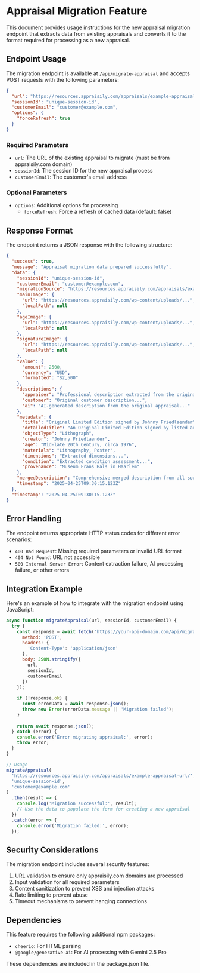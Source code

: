 # Appraisal Migration Feature

This document provides usage instructions for the new appraisal migration endpoint that extracts data from existing appraisals and converts it to the format required for processing as a new appraisal.

## Endpoint Usage

The migration endpoint is available at `/api/migrate-appraisal` and accepts POST requests with the following parameters:

```json
{
  "url": "https://resources.appraisily.com/appraisals/example-appraisal-url/",
  "sessionId": "unique-session-id",
  "customerEmail": "customer@example.com",
  "options": {
    "forceRefresh": true
  }
}
```

### Required Parameters

- `url`: The URL of the existing appraisal to migrate (must be from appraisily.com domain)
- `sessionId`: The session ID for the new appraisal process
- `customerEmail`: The customer's email address

### Optional Parameters

- `options`: Additional options for processing
  - `forceRefresh`: Force a refresh of cached data (default: false)

## Response Format

The endpoint returns a JSON response with the following structure:

```json
{
  "success": true,
  "message": "Appraisal migration data prepared successfully",
  "data": {
    "sessionId": "unique-session-id",
    "customerEmail": "customer@example.com",
    "migrationSource": "https://resources.appraisily.com/appraisals/example-appraisal-url/",
    "mainImage": {
      "url": "https://resources.appraisily.com/wp-content/uploads/...",
      "localPath": null
    },
    "ageImage": {
      "url": "https://resources.appraisily.com/wp-content/uploads/...",
      "localPath": null
    },
    "signatureImage": {
      "url": "https://resources.appraisily.com/wp-content/uploads/...",
      "localPath": null
    },
    "value": {
      "amount": 2500,
      "currency": "USD",
      "formatted": "$2,500"
    },
    "descriptions": {
      "appraiser": "Professional description extracted from the original appraisal...",
      "customer": "Original customer description...",
      "ai": "AI-generated description from the original appraisal..."
    },
    "metadata": {
      "title": "Original Limited Edition signed by Johnny Friedlaender",
      "detailedTitle": "An Original Limited Edition signed by listed artist Johnny Friedlaender, Haarlem (active mid-late 20thC), circa 1976, lithography made as ad poster for Museum Frans Hals in Haarlem depicting an abstract",
      "objectType": "Lithograph",
      "creator": "Johnny Friedlaender",
      "age": "Mid-late 20th Century, circa 1976",
      "materials": "Lithography, Poster",
      "dimensions": "Extracted dimensions...",
      "condition": "Extracted condition assessment...",
      "provenance": "Museum Frans Hals in Haarlem"
    },
    "mergedDescription": "Comprehensive merged description from all sources...",
    "timestamp": "2025-04-25T09:30:15.123Z"
  },
  "timestamp": "2025-04-25T09:30:15.123Z"
}
```

## Error Handling

The endpoint returns appropriate HTTP status codes for different error scenarios:

- `400 Bad Request`: Missing required parameters or invalid URL format
- `404 Not Found`: URL not accessible
- `500 Internal Server Error`: Content extraction failure, AI processing failure, or other errors

## Integration Example

Here's an example of how to integrate with the migration endpoint using JavaScript:

```javascript
async function migrateAppraisal(url, sessionId, customerEmail) {
  try {
    const response = await fetch('https://your-api-domain.com/api/migrate-appraisal', {
      method: 'POST',
      headers: {
        'Content-Type': 'application/json'
      },
      body: JSON.stringify({
        url,
        sessionId,
        customerEmail
      })
    });
    
    if (!response.ok) {
      const errorData = await response.json();
      throw new Error(errorData.message || 'Migration failed');
    }
    
    return await response.json();
  } catch (error) {
    console.error('Error migrating appraisal:', error);
    throw error;
  }
}

// Usage
migrateAppraisal(
  'https://resources.appraisily.com/appraisals/example-appraisal-url/',
  'unique-session-id',
  'customer@example.com'
)
  .then(result => {
    console.log('Migration successful:', result);
    // Use the data to populate the form for creating a new appraisal
  })
  .catch(error => {
    console.error('Migration failed:', error);
  });
```

## Security Considerations

The migration endpoint includes several security features:

1. URL validation to ensure only appraisily.com domains are processed
2. Input validation for all required parameters
3. Content sanitization to prevent XSS and injection attacks
4. Rate limiting to prevent abuse
5. Timeout mechanisms to prevent hanging connections

## Dependencies

This feature requires the following additional npm packages:

- `cheerio`: For HTML parsing
- `@google/generative-ai`: For AI processing with Gemini 2.5 Pro

These dependencies are included in the package.json file. 